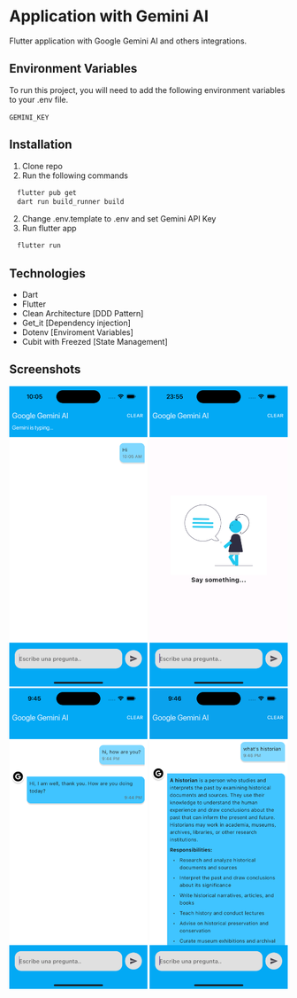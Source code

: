 # Application with Gemini AI

Flutter application with Google Gemini AI and others integrations.


## Environment Variables

To run this project, you will need to add the following environment variables to your .env file.

`GEMINI_KEY`

## Installation

1. Clone repo
2. Run the following commands
```bash
  flutter pub get
  dart run build_runner build
```
2. Change .env.template to .env and set Gemini API Key
4. Run flutter app
```bash
  flutter run
```

## Technologies

- Dart
- Flutter
- Clean Architecture [DDD Pattern]
- Get_it [Dependency injection]
- Dotenv [Enviroment Variables]
- Cubit with Freezed [State Management]

## Screenshots

 <img src="assets/app/simulator_screenshot_14F8F4CC-2628-4B8C-AD29-93D754E0B09F.png" width="250"> 
 <img src="assets/app/simulator_screenshot_A009A5BC-445E-4E56-A21D-047D183E15FC.png" width="250"> 
 <img src="assets/app/simulator_screenshot_989C3FCA-58FC-4A24-8F2A-C2FD5851C039.png" width="250"> 
 <img src="assets/app/simulator_screenshot_06ACF30F-E3E1-4ACB-8D2E-4892E5DC5CAE.png" width="250"> 